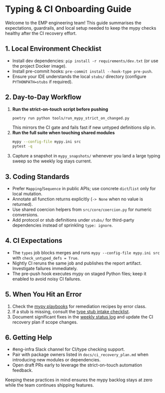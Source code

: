 # Typing & CI Onboarding Guide

Welcome to the EMP engineering team! This guide summarises the expectations, guardrails, and local setup needed to keep the mypy checks healthy after the CI recovery effort.

## 1. Local Environment Checklist
- Install dev dependencies: `pip install -r requirements/dev.txt` (or use the project Docker image).
- Install pre-commit hooks: `pre-commit install --hook-type pre-push`.
- Ensure your IDE understands the local `stubs/` directory (configure `PYTHONPATH=stubs` if required).

## 2. Day-to-Day Workflow
1. **Run the strict-on-touch script before pushing**
   ```bash
   poetry run python tools/run_mypy_strict_on_changed.py
   ```
   This mirrors the CI gate and fails fast if new untyped definitions slip in.
2. **Run the full suite when touching shared modules**
   ```bash
   mypy --config-file mypy.ini src
   pytest -q
   ```
3. Capture a snapshot in `mypy_snapshots/` whenever you land a large typing sweep so the weekly log stays current.

## 3. Coding Standards
- Prefer `Mapping`/`Sequence` in public APIs; use concrete `dict`/`list` only for local mutation.
- Annotate all function returns explicitly (`-> None` when no value is returned).
- Use shared coercion helpers from `src/core/coercion.py` for numeric conversions.
- Add protocol or stub definitions under `stubs/` for third-party dependencies instead of sprinkling `type: ignore`.

## 4. CI Expectations
- The `types` job blocks merges and runs `mypy --config-file mypy.ini src` with `check_untyped_defs = True`.
- Nightly CI reruns the same job and publishes the report artifact. Investigate failures immediately.
- The pre-push hook executes mypy on staged Python files; keep it enabled to avoid noisy CI failures.

## 5. When You Hit an Error
1. Check the [mypy playbooks](mypy_playbooks.md) for remediation recipes by error class.
2. If a stub is missing, consult the [type stub intake checklist](mypy_dependency_checklist.md).
3. Document significant fixes in the [weekly status log](mypy_status_log.md) and update the CI recovery plan if scope changes.

## 6. Getting Help
- #eng-infra Slack channel for CI/type checking support.
- Pair with package owners listed in `docs/ci_recovery_plan.md` when introducing new modules or dependencies.
- Open draft PRs early to leverage the strict-on-touch automation feedback.

Keeping these practices in mind ensures the mypy backlog stays at zero while the team continues shipping features.
